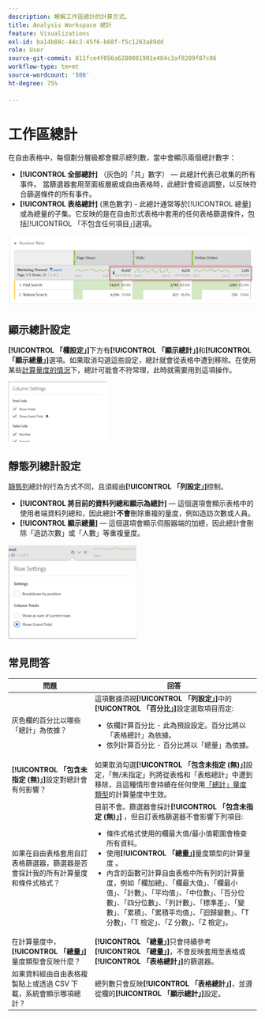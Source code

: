 ```yaml
---
description: 瞭解工作區總計的計算方式。
title: Analysis Workspace 總計
feature: Visualizations
exl-id: ba14b88c-44c2-45f6-b68f-f5c1263a89dd
role: User
source-git-commit: 811fce4f056a6280081901e484c3af8209f87c06
workflow-type: tm+mt
source-wordcount: '508'
ht-degree: 75%

---
```


# 工作區總計

在自由表格中，每個劃分層級都會顯示總列數，當中會顯示兩個總計數字：

* **[!UICONTROL 全部總計]** （灰色的「共」數字） — 此總計代表已收集的所有事件。 當篩選器套用至面板層級或自由表格時，此總計會經過調整，以反映符合篩選條件的所有事件。
* **[!UICONTROL 表格總計]** (黑色數字) - 此總計通常等於[!UICONTROL 總量]或為總量的子集。它反映的是在自由形式表格中套用的任何表格篩選條件，包括[!UICONTROL 「不包含任何項目」]選項。

![自由格式表格強調顯示總計與表格總計。](assets/total-row.png)

## 顯示總計設定

**[!UICONTROL 「欄設定」]**&#x200B;下方有&#x200B;**[!UICONTROL 「顯示總計」]**&#x200B;和&#x200B;**[!UICONTROL 「顯示總量」]**&#x200B;選項。如果取消勾選這些設定，總計就會從表格中遭到移除。在使用某些[計算量度的情況](https://experienceleague.adobe.com/docs/analytics/components/calculated-metrics/calcmetrics-reference/cm-totals.html?lang=zh-Hant)下，總計可能會不符常理，此時就需要用到這項操作。

![欄設定選項顯示顯示顯示總計和顯示授權總計的核取標籤。](assets/column-settings-total.png)

## 靜態列總計設定

[靜態列](/help/analysis-workspace/visualizations/freeform-table/column-row-settings/manual-vs-dynamic-rows.md)總計的行為方式不同，且須經由&#x200B;**[!UICONTROL 「列設定」]**&#x200B;控制。

* **[!UICONTROL 將目前的資料列總和顯示為總計]** — 這個選項會顯示表格中的使用者端資料列總和，因此總計&#x200B;**不會**&#x200B;刪除重複的量度，例如造訪次數或人員。
* **[!UICONTROL 顯示總量]** — 這個選項會顯示伺服器端的加總，因此總計會刪除「造訪次數」或「人數」等重複量度。

![列設定顯示選取的[顯示總量]。](assets/static-rows.png)

## 常見問答

| 問題 | 回答 |
|---|---|
| 灰色欄的百分比以哪些「總計」為依據？ | 這項數據須視&#x200B;**[!UICONTROL 「列設定」]**&#x200B;中的&#x200B;**[!UICONTROL 「百分比」]**&#x200B;設定選取項目而定:<ul><li>依欄計算百分比 - 此為預設設定。百分比將以「表格總計」為依據。</li><li>依列計算百分比 - 百分比將以「總量」為依據。</li></ul> |
| **[!UICONTROL 「包含未指定 (無)」]**&#x200B;設定對總計會有何影響？ | 如果取消勾選&#x200B;**[!UICONTROL 「包含未指定 (無)」]**&#x200B;設定，「無/未指定」列將從表格和「表格總計」中遭到移除，且這種情形會持續在任何使用[「總計」量度類型](https://experienceleague.adobe.com/docs/analytics/components/calculated-metrics/calcmetric-workflow/m-metric-type-alloc.html?lang=zh-Hant)的計算量度中生效。 |
| 如果在自由表格套用自訂表格篩選器，篩選器是否會採計我的所有計算量度和條件式格式？ | 目前不會。篩選器會採計&#x200B;**[!UICONTROL 「包含未指定 (無)」]** ，但自訂表格篩選器不會影響下列項目:<ul><li>條件式格式使用的欄最大值/最小值範圍會檢查所有資料。</li><li>使用&#x200B;**[!UICONTROL 「總量」]**&#x200B;量度類型的計算量度 。</li><li>內含的函數可計算自由表格中所有列的計算量度，例如「欄加總」、「欄最大值」、「欄最小值」、「計數」、「平均值」、「中位數」、「百分位數」、「四分位數」、「列計數」、「標準差」、「變數」、「累積」、「累積平均值」、「迴歸變數」、「T 分數」、「T 檢定」、「Z 分數」、「Z 檢定」。</li></ul> |
| 在計算量度中，**[!UICONTROL 「總量」]**&#x200B;量度類型會反映什麼？ | **[!UICONTROL 「總量」]**&#x200B;只會持續參考&#x200B;**[!UICONTROL 「總量」]**，不會反映套用至表格或&#x200B;**[!UICONTROL 「表格總計」]**&#x200B;的篩選器。 |
| 如果資料經由自由表格複製貼上或透過 CSV 下載，系統會顯示哪項總計？ | 總列數只會反映&#x200B;**[!UICONTROL 「表格總計」]**，並遵從欄的&#x200B;**[!UICONTROL 「顯示總計」]**&#x200B;設定。 |
